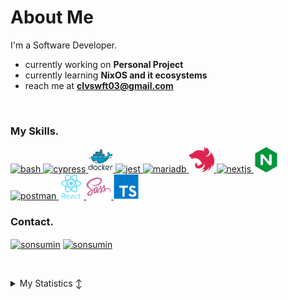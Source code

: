 # About Me

I'm a Software Developer.

- currently working on **Personal Project**
- currently learning **NixOS and it ecosystems**
- reach me at **clvswft03@gmail.com**

&nbsp;

<h3 align="left">My Skills.</h3>
<p align="left"> <a href="https://www.gnu.org/software/bash/" target="_blank" rel="noreferrer"> <img src="https://www.vectorlogo.zone/logos/gnu_bash/gnu_bash-icon.svg" alt="bash" width="40" height="40"/> </a> <a href="https://www.cypress.io" target="_blank" rel="noreferrer"> <img src="https://raw.githubusercontent.com/simple-icons/simple-icons/6e46ec1fc23b60c8fd0d2f2ff46db82e16dbd75f/icons/cypress.svg" alt="cypress" width="40" height="40"/> </a> <a href="https://www.docker.com/" target="_blank" rel="noreferrer"> <img src="https://raw.githubusercontent.com/devicons/devicon/master/icons/docker/docker-original-wordmark.svg" alt="docker" width="40" height="40"/> </a> <a href="https://jestjs.io" target="_blank" rel="noreferrer"> <img src="https://www.vectorlogo.zone/logos/jestjsio/jestjsio-icon.svg" alt="jest" width="40" height="40"/> </a> <a href="https://mariadb.org/" target="_blank" rel="noreferrer"> <img src="https://www.vectorlogo.zone/logos/mariadb/mariadb-icon.svg" alt="mariadb" width="40" height="40"/> </a> <a href="https://nestjs.com/" target="_blank" rel="noreferrer"> <img src="https://raw.githubusercontent.com/devicons/devicon/master/icons/nestjs/nestjs-plain.svg" alt="nestjs" width="40" height="40"/> </a> <a href="https://nextjs.org/" target="_blank" rel="noreferrer"> <img src="https://cdn.worldvectorlogo.com/logos/nextjs-2.svg" alt="nextjs" width="40" height="40"/> </a> <a href="https://www.nginx.com" target="_blank" rel="noreferrer"> <img src="https://raw.githubusercontent.com/devicons/devicon/master/icons/nginx/nginx-original.svg" alt="nginx" width="40" height="40"/> </a> <a href="https://postman.com" target="_blank" rel="noreferrer"> <img src="https://www.vectorlogo.zone/logos/getpostman/getpostman-icon.svg" alt="postman" width="40" height="40"/> </a> <a href="https://reactjs.org/" target="_blank" rel="noreferrer"> <img src="https://raw.githubusercontent.com/devicons/devicon/master/icons/react/react-original-wordmark.svg" alt="react" width="40" height="40"/> </a> <a href="https://sass-lang.com" target="_blank" rel="noreferrer"> <img src="https://raw.githubusercontent.com/devicons/devicon/master/icons/sass/sass-original.svg" alt="sass" width="40" height="40"/> </a> <a href="https://www.typescriptlang.org/" target="_blank" rel="noreferrer"> <img src="https://raw.githubusercontent.com/devicons/devicon/master/icons/typescript/typescript-original.svg" alt="typescript" width="40" height="40"/> </a> </p>

<h3 align="left">Contact.</h3>
<p align="left"> <a href="https://linkedin.com/in/sonsumin" target="blank"><img align="center" src="https://raw.githubusercontent.com/rahuldkjain/github-profile-readme-generator/master/src/images/icons/Social/github.svg" alt="sonsumin" height="30" width="40" /></a> <a href="https://linkedin.com/in/sonsumin" target="blank"><img align="center" src="https://raw.githubusercontent.com/rahuldkjain/github-profile-readme-generator/master/src/images/icons/Social/linked-in-alt.svg" alt="sonsumin" height="30" width="40" /></a>
</p>

&nbsp;

<details>
 <summary>My Statistics ↕️</summary>

<!--START_SECTION:waka-->
![Code Time](http://img.shields.io/badge/Code%20Time-1%2C941%20hrs%202%20mins-blue)

![Profile Views](http://img.shields.io/badge/Profile%20Views-1-blue)

**🐱 My GitHub Data** 

> 📦 12.9 MB Used in GitHub's Storage 
 > 
> 🏆 506 Contributions in the Year 2024
 > 
> 💼 Opted to Hire
 > 
> 📜 580 Public Repositories 
 > 
> 🔑 157 Private Repositories 
 > 
**I'm a Night 🦉** 

```text
🌞 Morning                3554 commits        ██░░░░░░░░░░░░░░░░░░░░░░░   07.39 % 
🌆 Daytime                17081 commits       █████████░░░░░░░░░░░░░░░░   35.52 % 
🌃 Evening                17979 commits       █████████░░░░░░░░░░░░░░░░   37.39 % 
🌙 Night                  9468 commits        █████░░░░░░░░░░░░░░░░░░░░   19.69 % 
```
📅 **I'm Most Productive on Monday** 

```text
Monday                   8691 commits        █████░░░░░░░░░░░░░░░░░░░░   18.08 % 
Tuesday                  8315 commits        ████░░░░░░░░░░░░░░░░░░░░░   17.29 % 
Wednesday                7434 commits        ████░░░░░░░░░░░░░░░░░░░░░   15.46 % 
Thursday                 7278 commits        ████░░░░░░░░░░░░░░░░░░░░░   15.14 % 
Friday                   7259 commits        ████░░░░░░░░░░░░░░░░░░░░░   15.10 % 
Saturday                 4211 commits        ██░░░░░░░░░░░░░░░░░░░░░░░   08.76 % 
Sunday                   4894 commits        ███░░░░░░░░░░░░░░░░░░░░░░   10.18 % 
```


📊 **This Week I Spent My Time On** 

```text
🕑︎ Time Zone: Asia/Seoul

💬 Programming Languages: 
TypeScript               20 hrs 4 mins       █████████████████░░░░░░░░   69.70 % 
JavaScript               3 hrs 8 mins        ███░░░░░░░░░░░░░░░░░░░░░░   10.93 % 
JSON                     2 hrs 19 mins       ██░░░░░░░░░░░░░░░░░░░░░░░   08.07 % 
Markdown                 1 hr 25 mins        █░░░░░░░░░░░░░░░░░░░░░░░░   04.92 % 
Prisma                   55 mins             █░░░░░░░░░░░░░░░░░░░░░░░░   03.22 % 

🔥 Editors: 
VS Code                  28 hrs 48 mins      █████████████████████████   100.00 % 

💻 Operating System: 
Mac                      28 hrs 43 mins      █████████████████████████   99.72 % 
Windows                  4 mins              ░░░░░░░░░░░░░░░░░░░░░░░░░   00.28 % 
```

**I Mostly Code in JavaScript** 

```text
JavaScript               30 repos            █████░░░░░░░░░░░░░░░░░░░░   20.69 % 
TypeScript               29 repos            █████░░░░░░░░░░░░░░░░░░░░   20.00 % 
Python                   28 repos            █████░░░░░░░░░░░░░░░░░░░░   19.31 % 
Nix                      7 repos             █░░░░░░░░░░░░░░░░░░░░░░░░   04.83 % 
AutoHotkey               1 repo              ░░░░░░░░░░░░░░░░░░░░░░░░░   00.69 % 
```



**Timeline**

![Lines of Code chart](https://raw.githubusercontent.com/testfailed/testfailed/main/assets/bar_graph.png)


 Last Updated on 19/11/2024 15:19:58 UTC
<!--END_SECTION:waka-->
</details>
